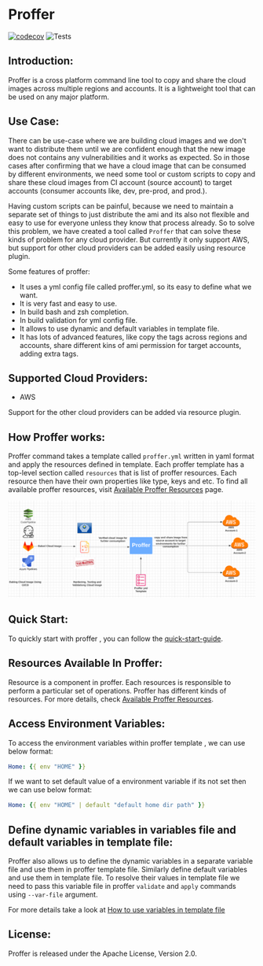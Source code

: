 # Proffer

[![codecov](https://codecov.io/gh/mohit-kumar-sharma/proffer/branch/master/graph/badge.svg?token=YFU0AS3HEJ)](https://codecov.io/gh/mohit-kumar-sharma/proffer)
![Tests](https://github.com/mohit-kumar-sharma/proffer/workflows/Tests/badge.svg)


## Introduction:

Proffer is a cross platform command line tool to copy and share the cloud images across multiple regions and accounts. It is a lightweight tool that can be used on any major platform.

## Use Case:

There can be use-case where we are building cloud images and we don't want to distribute them until we are confident enough that the new image does not contains any vulnerabilities and it works as expected. So in those cases after confirming that we have a cloud image that can be consumed by different environments, we need some tool or custom scripts to copy and share these cloud images from CI account (source account) to target accounts (consumer accounts like, dev, pre-prod, and prod.).

Having custom scripts can be painful, because we need to maintain a separate set of things to just distribute the ami and its also not flexible and easy to use for everyone unless they know that process already. So to solve this problem, we have created a tool called `Proffer` that can solve these kinds of problem for any cloud provider. But currently it only support AWS, but support for other cloud providers can be added easily using resource plugin.

Some features of proffer:

* It uses a yml config file called proffer.yml, so its easy to define what we want.
* It is very fast and easy to use.
* In build bash and zsh completion.
* In build validation for yml config file.
* It allows to use dynamic and default variables in template file.
* It has lots of advanced features, like copy the tags across regions and accounts, share different kins of ami permission for target accounts, adding extra tags.

## Supported Cloud Providers:

* AWS

Support for the other cloud providers can be added via resource plugin.

## How Proffer works:

Proffer command takes a template called `proffer.yml` written in yaml format and apply the resources defined in template. Each proffer template has a top-level section called `resources` that is list of proffer resources.
Each resource then have their own properties like type, keys and etc. To find all available proffer resources, visit [Available Proffer Resources](resources/README.md) page.

![](images/proffer-workflow.png)

## Quick Start:

To quickly start with proffer , you can follow the [quick-start-guide](quickstart-guide/main.md).

## Resources Available In Proffer:

Resource is a component in proffer. Each resources is responsible to perform a particular set of operations. Proffer has different kinds of resources. For more details, check [Available Proffer Resources](resources/README.md).

## Access Environment Variables:

To access the environment variables within proffer template , we can use below format:

``` Yaml
Home: {{ env "HOME" }}
```

If we want to set default value of a environment variable if its not set then we can use below format:

``` Yaml
Home: {{ env "HOME" | default "default home dir path" }}
```

## Define dynamic variables in variables file and default variables in template file:

Proffer also allows us to define the dynamic variables in a separate variable file and use them in proffer
template file. Similarly define default variables and use them in template file. To resolve their values in template file we need to pass this variable file in proffer `validate` and `apply` commands using `--var-file` argument.

For more details take a look at [How to use variables in template file](quickstart-guide/variables/main.md)

## License:

Proffer is released under the Apache License, Version 2.0.
